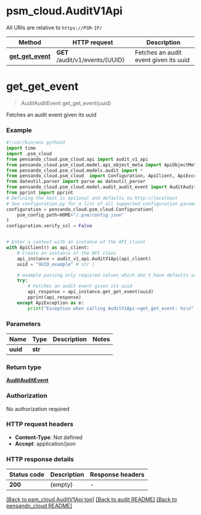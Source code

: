 # psm_cloud.AuditV1Api

All URIs are relative to `https://PSM-IP/`

Method | HTTP request | Description
------------- | ------------- | -------------
[**get_get_event**](AuditV1Api.md#get_get_event) | **GET** /audit/v1/events/{UUID} | Fetches an audit event given its uuid


# **get_get_event**
> AuditAuditEvent get_get_event(uuid)

Fetches an audit event given its uuid

### Example

```python
#!/usr/bin/env python3
import time
import .psm_cloud
from pensando_cloud.psm_cloud.api import audit_v1_api
from pensando_cloud.psm_cloud.model.api_object_meta import ApiObjectMeta
from pensando_cloud.psm_cloud.models.audit import *
from pensando_cloud.psm_cloud  import Configuration, ApiClient, ApiException
from dateutil.parser import parse as dateutil_parser
from pensando_cloud.psm_cloud.model.audit_audit_event import AuditAuditEvent
from pprint import pprint
# Defining the host is optional and defaults to http://localhost
# See configuration.py for a list of all supported configuration parameters.
configuration = pensando_cloud.psm_cloud.Configuration(
    psm_config_path=HOME+"/.psm/config.json"
)
configuration.verify_ssl = False


# Enter a context with an instance of the API client
with ApiClient() as api_client:
    # Create an instance of the API class
    api_instance = audit_v1_api.AuditV1Api(api_client)
    uuid = "UUID_example" # str | 

    # example passing only required values which don't have defaults set
    try:
        # Fetches an audit event given its uuid
        api_response = api_instance.get_get_event(uuid)
        pprint(api_response)
    except ApiException as e:
        print("Exception when calling AuditV1Api->get_get_event: %s\n" % e)
```

### Parameters

Name | Type | Description  | Notes
------------- | ------------- | ------------- | -------------
 **uuid** | **str**|  |

### Return type

[**AuditAuditEvent**](AuditAuditEvent.md)

### Authorization

No authorization required

### HTTP request headers

 - **Content-Type**: Not defined
 - **Accept**: application/json

### HTTP response details
| Status code | Description | Response headers |
|-------------|-------------|------------------|
**200** | (empty) |  -  |

[[Back to psm_cloud.AuditV1Api top]](#psm_cloud.AuditV1Api) [[Back to audit README]](../psm_cloud/docs/audit/README.md) [[Back to pensando_cloud README]](../README.md)

